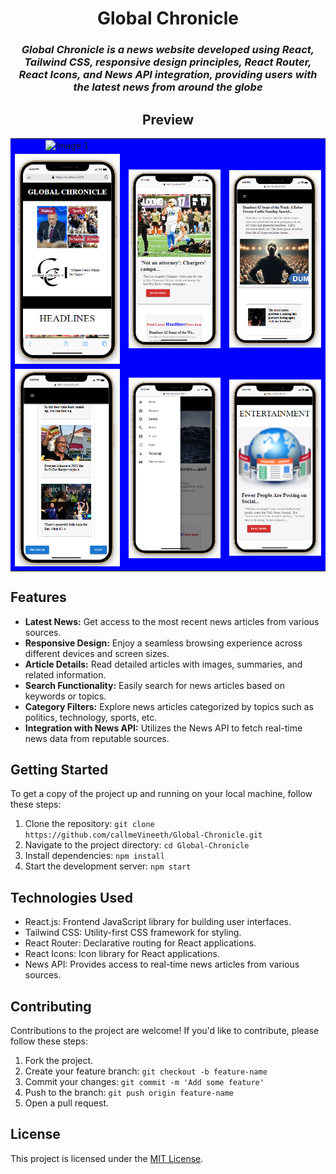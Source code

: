<div align='center'>

  # Global Chronicle

### *Global Chronicle is a news website developed using React, Tailwind CSS, responsive design principles, React Router, React Icons, and News API integration, providing users with the latest news from around the globe*

## Preview


<table style="background-color: #0000FF;">
  <tr>
    <td align="center"><img src="src/assets/News_preview.gif" alt="Image 1" width="900"></td>  
  </tr>
  
  <tr>
    <td align="center"><img src="src/assets/Screenshot (289).png" alt="Image 1" width="300"></td>
    <td align="center"><img src="src/assets/Screenshot (290).png" alt="Image 2" width="300"></td>
    <td align="center"><img src="src/assets/Screenshot (292).png" alt="Image 3" width="300"></td>
  </tr>
  <tr>
    <td align="center"><img src="src/assets/Screenshot (293).png" alt="Image 4" width="300"></td>
    <td align="center"><img src="src/assets/Screenshot (295).png" alt="Image 5" width="300"></td>
    <td align="center"><img src="src/assets/Screenshot (296).png" alt="Image 6" width="300"></td>
  </tr>
</table>

</div>

## Features

- **Latest News:** Get access to the most recent news articles from various sources.
- **Responsive Design:** Enjoy a seamless browsing experience across different devices and screen sizes.
- **Article Details:** Read detailed articles with images, summaries, and related information.
- **Search Functionality:** Easily search for news articles based on keywords or topics.
- **Category Filters:** Explore news articles categorized by topics such as politics, technology, sports, etc.
- **Integration with News API:** Utilizes the News API to fetch real-time news data from reputable sources.

## Getting Started

To get a copy of the project up and running on your local machine, follow these steps:

1. Clone the repository: `git clone https://github.com/callmeVineeth/Global-Chronicle.git`
2. Navigate to the project directory: `cd Global-Chronicle`
3. Install dependencies: `npm install`
4. Start the development server: `npm start`

## Technologies Used

- React.js: Frontend JavaScript library for building user interfaces.
- Tailwind CSS: Utility-first CSS framework for styling.
- React Router: Declarative routing for React applications.
- React Icons: Icon library for React applications.
- News API: Provides access to real-time news articles from various sources.

## Contributing

Contributions to the project are welcome! If you'd like to contribute, please follow these steps:

1. Fork the project.
2. Create your feature branch: `git checkout -b feature-name`
3. Commit your changes: `git commit -m 'Add some feature'`
4. Push to the branch: `git push origin feature-name`
5. Open a pull request.

## License

This project is licensed under the [MIT License](LICENSE).


